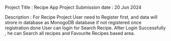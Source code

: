 Project Title : Recipe App
Project Submission date : 20 Jun 2024

Description : For Recipe Project User need to Register first, and data will strore in database
              as MonogoDB database if not registered once registration done User can login for Search Recipe.
              After Login Successfully , he can Search all recipes and Favourite Recipes based area. 